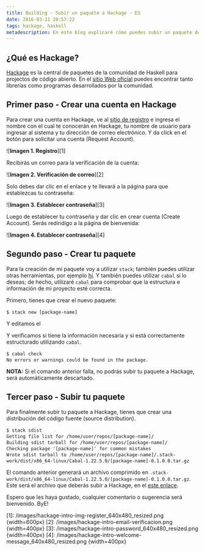 ```yaml
---
title: Building - Subir un paquete a Hackage - ES
date: 2016-03-21 20:57:22
tags: hackage, haskell
metadescription: En este blog explicaré cómo puedes subir un paquete de un proyecto de Haskell a Hackage.
---
```


## ¿Qué es Hackage?

[Hackage][hackage] es la central de paquetes de la comunidad
de Haskell para projectos de código abierto. En el [sitio Web oficial][hackage]
puedes encontrar tanto librerías como programas desarrollados por la comunidad.

## Primer paso - Crear una cuenta en Hackage
Para crear una cuenta en Hackage, ve al [sitio de registro][hackage-register]
e ingresa el nombre con el cual te conocerán en Hackage, tu nombre de usuario
para ingresar al sistema y tu dirección de correo electrónico. Y da click en el
botón para solicitar una cuenta (Request Account).

![**Imagen 1. Registro**][1]

Recibirás un correo para la verificación de la cuenta:

![**Imagen 2. Verificación de correo**][2]

Solo debes dar clic en el enlace y te llevará a la página para que establezcas tu
contraseña:

![**Imagen 3. Establecer contraseña**][3]

Luego de establecer tu contraseña y dar clic en crear cuenta (Create Account). Serás
rediridigo a la página de bienvenida:

![**Imagen 4. Establecer contraseña**][4]

## Segundo paso - Crear tu paquete

Para la creación de mi paquete voy a utilizar `stack`; también puedes utilizar otras
herramientas, por ejemplo [hi](https://github.com/fujimura/hi).
Y también puedes utilizar `cabal` si lo deseas;
de hecho, utilizaré `cabal` para comprobar que la estructura e información de mi
proyecto esté correcta.

Primero, tienes que crear el nuevo paquete:

```shell
$ stack new [package-name]
```

Y editamos el

Y verificamos si tiene la información necesaria y si está correctamente estructurado
utilizando `cabal`.

```shell
$ cabal check
No errors or warnings could be found in the package.
```
**NOTA:** Si el comando anterior falla, no podrás subir tu paquete a Hackage, será
automáticamente descartado.

## Tercer paso - Subir tu paquete

Para finalmente subir tu paquete a Hackage, tienes que crear una distribución del
código fuente (source distribution).

```shell
$ stack sdist
Getting file list for /home/user/repos/[package-name]/
Building sdist tarball for /home/user/repos/[package-name]/
Checking package '[package-name]' for common mistakes
Wrote sdist tarball to /home/user/repos/[package-name]/.stack-work/dist/x86_64-linux/Cabal-1.22.5.0/[package-name]-0.1.0.0.tar.gz
```

El comando anterior generará un archivo comprimido en `.stack-work/dist/x86_64-linux/Cabal-1.22.5.0/[package-name]-0.1.0.0.tar.gz`.
Este será el archivo que deberás subir a Hackage, en el [este enlace][hackage-upload].

Espero que les haya gustado, cualquier comentario o sugerencia será bienvenido.
ByE!

[hackage]: http://hackage.haskell.org/
[hackage-register]: http://hackage.haskell.org/users/register-request
[hackage-upload]: https://hackage.haskell.org/packages/candidates/upload

[1]: /images/hackage-intro-img-register_640x480_resized.png {width=600px}
[2]: /images/hackage-intro-email-verificacion.png {width=400px}
[3]: /images/hackage-intro-password_640x480_resized.png {width=400px}
[4]: /images/hackage-intro-welcome-message_640x480_resized.png {width=400px}
